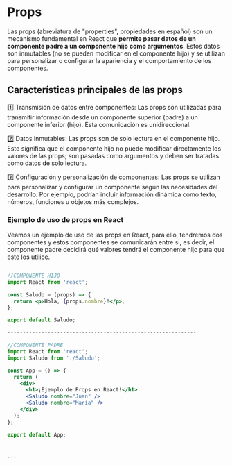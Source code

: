 # Props
Las props (abreviatura de "properties", propiedades en español) son un mecanismo fundamental en React que **permite pasar datos de un componente padre a un componente hijo como argumentos**. Estos datos son inmutables (no se pueden modificar en el componente hijo) y se utilizan para personalizar o configurar la apariencia y el comportamiento de los componentes.


## Características principales de las props
1️⃣ Transmisión de datos entre componentes: Las props son utilizadas para transmitir información desde un componente superior (padre) a un componente inferior (hijo). Esta comunicación es unidireccional.

2️⃣ Datos inmutables: Las props son de solo lectura en el componente hijo. Esto significa que el componente hijo no puede modificar directamente los valores de las props; son pasadas como argumentos y deben ser tratadas como datos de solo lectura.

3️⃣ Configuración y personalización de componentes: Las props se utilizan para personalizar y configurar un componente según las necesidades del desarrollo. Por ejemplo, podrían incluir información dinámica como texto, números, funciones u objetos más complejos.


### Ejemplo de uso de props en React
Veamos un ejemplo de uso de las props en React, para ello, tendremos dos componentes y estos componentes se comunicarán entre si, es decir, el componente padre decidirá qué valores tendrá el componente hijo para que este los utilice.


````jsx

//COMPONENTE HIJO
import React from 'react';

const Saludo = (props) => {
  return <p>Hola, {props.nombre}!</p>;
};

export default Saludo;

-------------------------------------------------------------

//COMPONENTE PADRE
import React from 'react';
import Saludo from './Saludo';

const App = () => {
  return (
    <div>
      <h1>¡Ejemplo de Props en React!</h1>
      <Saludo nombre="Juan" />
      <Saludo nombre="María" />
    </div>
  );
};

export default App;



```
